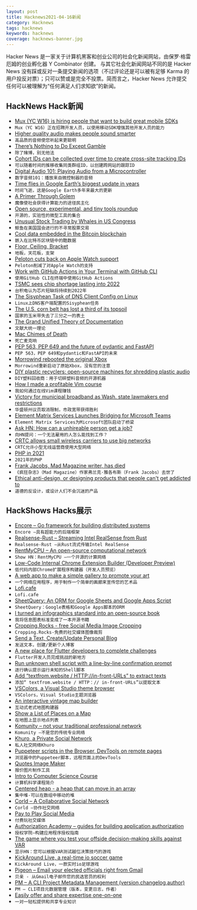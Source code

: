 ```yaml
---
layout: post
title: Hacknews2021-04-16新闻
category: Hacknews
tags: hacknews
keywords: hacknews
coverage: hacknews-banner.jpg
---
```


Hacker News 是一家关于计算机黑客和创业公司的社会化新闻网站，由保罗·格雷厄姆的创业孵化器 Y Combinator 创建。
与其它社会化新闻网站不同的是 Hacker News 没有踩或反对一条提交新闻的选项（不过评论还是可以被有足够 Karma 的用户投反对票）；只可以赞或是完全不投票。简而言之，Hacker News 允许提交任何可以被理解为“任何满足人们求知欲”的新闻。

## HackNews Hack新闻


- [Mux (YC W16) is hiring people that want to build great mobile SDKs](https://mux.com/jobs?hnj=mobile)
- `Mux（YC W16）正在招聘开发人员，以使用移动SDK增强其他开发人员的能力`
- [Higher quality audio makes people sound smarter](https://tips.ariyh.com/p/good-sound-quality-smarter)
- `高品质的音频使您听起来更聪明`
- [There’s Nothing to Do Except Gamble](https://nymag.com/intelligencer/2021/04/nft-future-of-money.html)
- `除了赌博，别无他法`
- [Cohort IDs can be collected over time to create cross-site tracking IDs](https://github.com/WICG/floc/issues/100)
- `可以随着时间的推移收集同类群组ID，以创建跨网站的跟踪ID`
- [Digital Audio 101: Playing Audio from a Microcontroller](https://blog.tarkalabs.com/digital-audio-101-playing-audio-from-a-microcontroller-5df1463616c)
- `数字音频101：播放来自微控制器的音频`
- [Time flies in Google Earth’s biggest update in years](https://blog.google/products/earth/timelapse-in-google-earth/)
- `时间飞逝，这是Google Earth多年来最大的更新`
- [A Primer Through Golem](https://blog.golemproject.net/golem-primer/)
- `魔像使社会获得计算能力的途径民主化`
- [Open source, experimental, and tiny tools roundup](https://tinytools.directory/)
- `开源的，实验性的微型工具的集合`
- [Unusual Stock Trading by Whales in US Congress](https://unusualwhales.com/i_am_the_senate)
- `鲸鱼在美国国会进行的不寻常股票交易`
- [Cool data embedded in the Bitcoin blockchain](https://cirosantilli.com/cool-data-embedded-in-the-bitcoin-blockchain)
- `嵌入在比特币区块链中的酷数据`
- [Floor, Ceiling, Bracket](https://www.johndcook.com/blog/2021/04/15/floor-ceiling-bracket/)
- `地板，天花板，支架`
- [Peloton cuts back on Apple Watch support](https://connectthewatts.com/2021/04/14/peloton-cuts-back-on-apple-watch-support/)
- `Peloton削减了对Apple Watch的支持`
- [Work with GitHub Actions in Your Terminal with GitHub CLI](https://github.blog/2021-04-15-work-with-github-actions-in-your-terminal-with-github-cli/)
- `使用GitHub CLI在终端中使用GitHub Actions`
- [TSMC sees chip shortage lasting into 2022](https://www.reuters.com/article/us-tsmc-results-idUSKBN2C20IH)
- `台积电认为芯片短缺将持续到2022年`
- [The Sisyphean Task of DNS Client Config on Linux](https://tailscale.com/blog/sisyphean-dns-client-linux/)
- `Linux上DNS客户端配置的Sisyphean任务`
- [The U.S. corn belt has lost a third of its topsoil](https://www.smithsonianmag.com/science-nature/scientists-say-nations-corn-belt-has-lost-third-its-topsoil-180977485/)
- `国家的玉米带失去了三分之一的表土`
- [The Grand Unified Theory of Documentation](https://diataxis.fr/)
- `文献大统一理论`
- [Mac Chimes of Death](https://512pixels.net/2021/04/mac-chimes-of-death/)
- `死亡麦克响`
- [PEP 563, PEP 649 and the future of pydantic and FastAPI](https://github.com/samuelcolvin/pydantic/issues/2678)
- `PEP 563，PEP 649和pydantic和FastAPI的未来`
- [Morrowind rebooted the original Xbox](https://hackaday.com/2021/04/14/morrowind-rebooted-the-original-xbox-without-you-ever-noticing/)
- `Morrowind重新启动了原始Xbox，没有您的注意`
- [DIY plastic recyclers: open-source machines for shredding plastic audio](https://www.bbc.co.uk/programmes/p09ddhz6)
- `DIY塑料回收商：用于切碎塑料音频的开源机器`
- [How I made a profitable Vim course](https://www.slip.so/blog/how-I-made-10k-teaching-vim)
- `我如何通过在线Vim课程赚钱`
- [Victory for municipal broadband as Wash. state lawmakers end restrictions](https://arstechnica.com/tech-policy/2021/04/victory-for-municipal-broadband-as-wash-state-lawmakers-end-restrictions/)
- `华盛顿州议员取消限制，市政宽带获得胜利`
- [Element Matrix Services Launches Bridging for Microsoft Teams](https://element.io/blog/ems-launches-bridging-for-microsoft-teams/)
- `Element Matrix Services为Microsoft团队启动了桥梁`
- [Ask HN: How can a unhireable person get a job?](item?id=26825017)
- `向HN提问：一个无法雇用的人怎么能找到工作？`
- [CRTC allows small wireless carriers to use big networks](https://www.canada.ca/en/radio-television-telecommunications/news/2021/04/crtc-puts-measures-in-place-to-spur-more-mobile-wireless-competition-for-canadians.html)
- `CRTC允许小型无线运营商使用大型网络`
- [PHP in 2021](https://stitcher.io/blog/php-in-2021)
- `2021年的PHP`
- [Frank Jacobs, Mad Magazine writer, has died](https://www.nytimes.com/2021/04/14/arts/frank-jacobs-dead.html)
- `《疯狂杂志》（Mad Magazine）作家弗兰克·雅各布斯（Frank Jacobs）去世了`
- [Ethical anti-design, or designing products that people can't get addicted to](https://njms.ca/posts/ethical-anti-design.html)
- `道德的反设计，或设计人们不会沉迷的产品`


## HackShows Hacks展示

- [ Encore – Go framework for building distributed systems](https://github.com/encoredev/encore)
- `Encore –具有超能力的后端框架`
- [ Realsense-Rust – Streaming Intel RealSense from Rust](https://gitlab.com/tangram-vision-oss/realsense-rust)
- `Realsense-Rust –从Rust流式传输Intel RealSense`
- [ RentMyCPU – An open-source computational network](https://github.com/franklbt/RentMyCPU)
- `Show HN：RentMyCPU –一个开源的计算网络`
- [ Low-Code Internal Chrome Extension Builder (Developer Preview)](https://www.extension.dev)
- `低代码内部Chrome扩展程序构建器（开发人员预览）`
- [ A web app to make a simple gallery to promote your art](https://museobit.com)
- `一个网络应用程序，用于制作一个简单的画廊来宣传您的艺术品`
- [ Lofi.cafe](https://lofi.cafe)
- `Lofi.cafe`
- [ SheetQuery: An ORM for Google Sheets and Google Apps Script](https://www.budgetsheet.net/articles/sheetquery)
- `SheetQuery：Google表格和Google Apps脚本的ORM`
- [ I turned an infographics standard into an open-source book](https://antonz.org/dataviz-guide/)
- `我将信息图表标准变成了一本开源书籍`
- [ Cropping.Rocks - free Social Media Image Cropping](https://cropping.rocks)
- `Cropping.Rocks-免费的社交媒体图像裁剪`
- [ Send a Text, Create/Update Personal Blog](https://textpost.me)
- `发送文本，创建/更新个人博客`
- [ A new place for Flutter developers to complete challenges](https://flutterchallenge.dev)
- `Flutter开发人员完成挑战的新地方`
- [ Run unknown shell script with a line-by-line confirmation prompt](https://gist.github.com/wlib/093f8b8f670016813073a4c4f8b28e81)
- `逐行确认提示运行未知的Shell脚本`
- [ Add “textfrom.website / HTTP://in-front-URLs” to extract texts](https://textfrom.website/)
- `添加“ textfrom.website / HTTP：// in-front-URLs”以提取文本`
- [ VSColors, a Visual Studio theme browser](https://www.vscolors.com/)
- `VSColors，Visual Studio主题浏览器`
- [ An interactive vintage map builder](https://vintagemap.app/)
- `互动式老式地图构建器`
- [ Show a List of Places on a Map](https://htmltogeo.vercel.app)
- `在地图上显示地点列表`
- [ Komunity – not your traditional professional network](https://komunity.io)
- `Komunity –不是您的传统专业网络`
- [ Khuro, a Private Social Network](https://apps.apple.com/us/app/khuro/id1554194043)
- `私人社交网络Khuro`
- [ Puppeteer scripts in the Browser, DevTools on remote pages](https://pptrconsole.com?a)
- `浏览器中的Puppeteer脚本，远程页面上的DevTools`
- [ Quotes Image Maker](https://quotescover.com)
- `报价图片制作工具`
- [ Intro to Computer Science Course](https://www.makeschool.com/mediabook/course/cs-1-0/the-adventure-begins/the-adventure-begins/)
- `计算机科学课程简介`
- [ Centered heap - a heap that can move in an array](https://github.com/scooby/centered-heap)
- `集中堆-可以在数组中移动的堆`
- [ Corld – A Collaborative Social Network](https://apps.apple.com/app/corld-a-modern-social-network/id1527388325)
- `Corld –协作社交网络`
- [ Pay to Play Social Media](http://niceplace.network)
- `付费玩社交媒体`
- [ Authorization Academy – guides for building application authorization](https://www.osohq.com/developers/authorization-academy)
- `授权学院–构建应用程序授权指南`
- [ The game where you test your offside decision-making skills against VAR](https://offsideornot.com/)
- `显示HN：您可以根据VAR测试越位决策技巧的游戏`
- [ KickAround Live, a real-time io soccer game](https://mirafungames.com/multi)
- `KickAround Live，一款实时io足球游戏`
- [ Pigeon – Email your elected officials right from Gmail](https://onassar.github.io/extensions/pigeon/)
- `贝亲 - 从Gmail电子邮件您的民选官员的权利`
- [ PM – A CLI Project Metadata Management (version,changelog,author)](https://github.com/josehbez/pm)
- `PM – CLI项目元数据管理（版本，变更日志，作者）`
- [ Easily offer and share expertise one-on-one](https://beunstuck.me/unstuck-launch/)
- `一对一轻松提供和共享专业知识`

